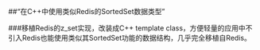 ##“在C++中使用类似Redis的SortedSet数据类型”

###移植Redis的z_set实现，改装成C++ template class，方便轻量的应用中不引入Redis也能使用类似其SortedSet功能的数据结构，几乎完全移植自Redis。
